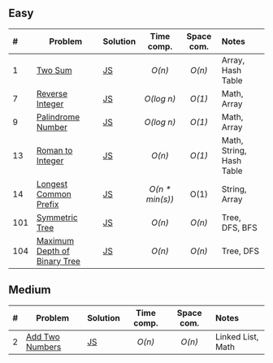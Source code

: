 ## Easy

| #    | Problem                                                                                     | Solution                          |   Time comp.    | Space com. | Notes                    |
| :--- | ------------------------------------------------------------------------------------------- | :-------------------------------- | :-------------: | :--------: | :----------------------- |
| 1    | [Two Sum](https://leetcode.com/problems/two-sum/)                                           | [JS](js/two-sum.js)               |     _O(n)_      |   _O(n)_   | Array, Hash Table        |
| 7    | [Reverse Integer](https://leetcode.com/problems/reverse-integer/)                           | [JS](js/reverse-integer.js)       |   _O(log n)_    |   _O(1)_   | Math, Array              |
| 9    | [Palindrome Number](https://leetcode.com/problems/palindrome-number/)                       | [JS](js/palindrome-number.js)     |   _O(log n)_    |   _O(1)_   | Math, Array              |
| 13   | [Roman to Integer](https://leetcode.com/problems/roman-to-integer/)                         | [JS](js/roman-to-integer.js)      |     _O(n)_      |   _O(1)_   | Math, String, Hash Table |
| 14   | [Longest Common Prefix](https://leetcode.com/problems/longest-common-prefix/)               | [JS](js/longest-common-prefix.js) | _O(n * min(s))_ |    O(1)    | String, Array            |
| 101  | [Symmetric Tree](https://leetcode.com/problems/symmetric-tree/)                             | [JS](js/symmetric-tree.js)        |     _O(n)_      |   _O(n)_   | Tree, DFS, BFS           |
| 104  | [Maximum Depth of Binary Tree](https://leetcode.com/problems/maximum-depth-of-binary-tree/) | [JS](js/max-depth-binary-tree.js) |     _O(n)_      |   _O(n)_   | Tree, DFS                |


## Medium

| #    | Problem                                                           | Solution                    | Time comp. | Space com. | Notes             |
| :--- | ----------------------------------------------------------------- | :-------------------------- | :--------: | :--------: | :---------------- |
| 2    | [Add Two Numbers](https://leetcode.com/problems/add-two-numbers/) | [JS](js/add-two-numbers.js) |   _O(n)_   |   _O(n)_   | Linked List, Math |